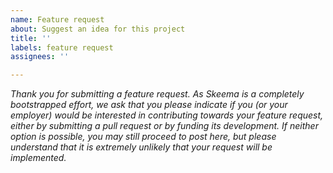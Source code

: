```yaml
---
name: Feature request
about: Suggest an idea for this project
title: ''
labels: feature request
assignees: ''

---
```


*Thank you for submitting a feature request. As Skeema is a completely bootstrapped effort, we ask that you please indicate if you (or your employer) would be interested in contributing towards your feature request, either by submitting a pull request or by funding its development. If neither option is possible, you may still proceed to post here, but please understand that it is extremely unlikely that your request will be implemented.*
